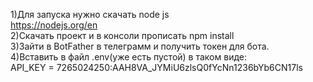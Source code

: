 1)Для запуска нужно скачать node js<br>
https://nodejs.org/en<br>
2)Скачать проект и в консоли прописать npm install<br>
3)Зайти в BotFather в телеграмм и получить токен для бота.<br>
4)Вставить в файл .env(уже есть пустой) в таком виде: <br>
API_KEY = 7265024250:AAH8VA_JYMiU6zlsQ0fYcNn1236bYb6CN17ls<br>

